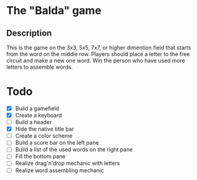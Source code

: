 # The "Balda" game
## Description
This is the game on the 3x3, 5x5, 7x7, or higher dimention field that starts from the word on the middle row. Players should place a letter to the free circuit and make a new one word. Win the person who have used more letters to assemble words.

# Todo
- [X] Build a gamefield
- [X] Create a keyboard
- [ ] Build a header
- [X] Hide the native title bar
- [ ] Create a color scheme
- [ ] Build a score bar on the left pane
- [ ] Build a list of the used words on the right pane 
- [ ] Fill the bottom pane
- [ ] Realize drag'n'drop mechanic with letters
- [ ] Realize word assembling mechanic